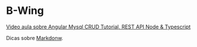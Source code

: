 # B-Wing
[Video aula sobre Angular Mysql CRUD Tutorial, REST API Node & Typescript](https://www.youtube.com/watch?v=lxYB79ANJM8)


Dicas sobre [Markdonw](https://github.com/adam-p/markdown-here/wiki/Markdown-Cheatsheet).
